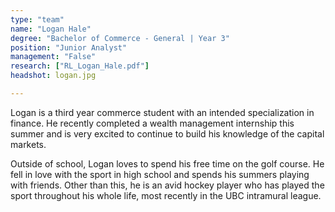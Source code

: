 ```yaml
---
type: "team"
name: "Logan Hale"
degree: "Bachelor of Commerce - General | Year 3"
position: "Junior Analyst"
management: "False"
research: ["RL_Logan_Hale.pdf"]
headshot: logan.jpg

---
```


Logan is a third year commerce student with an intended specialization in finance. He recently completed a wealth management internship this summer and is very excited to continue to build his knowledge of the capital markets.

Outside of school, Logan loves to spend his free time on the golf course. He fell in love with the sport in high school and spends his summers playing with friends. Other than this, he is an avid hockey player who has played the sport throughout his whole life, most recently in the UBC intramural league.